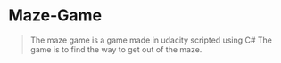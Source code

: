 # Maze-Game
> The maze game is a game made in udacity scripted using C#
> The game is to find the way to get out of the maze.
